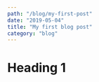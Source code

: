 ```yaml
---
path: "/blog/my-first-post"
date: "2019-05-04"
title: "My first blog post"
category: "blog"
---
```


# Heading 1
